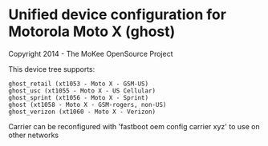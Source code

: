 Unified device configuration for Motorola Moto X (ghost)
==============================
Copyright 2014 - The MoKee OpenSource Project

This device tree supports:

    ghost_retail (xt1053 - Moto X - GSM-US)
    ghost_usc (xt1055 - Moto X - US Cellular)
    ghost_sprint (xt1056 - Moto X - Sprint)
    ghost (xt1058 - Moto X - GSM-rogers, non-US)
    ghost_verizon (xt1060 - Moto X - Verizon)

Carrier can be reconfigured with 'fastboot oem config carrier xyz' to use on other networks
